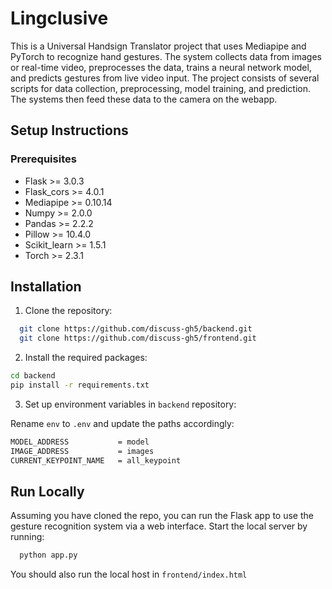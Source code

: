 # Lingclusive

This is a Universal Handsign Translator project that uses Mediapipe and PyTorch to recognize hand gestures. The system collects data from images or real-time video, preprocesses the data, trains a neural network model, and predicts gestures from live video input. The project consists of several scripts for data collection, preprocessing, model training, and prediction. The systems then feed these data to the camera on the webapp.

## Setup Instructions

### Prerequisites

- Flask >= 3.0.3
- Flask_cors >= 4.0.1
- Mediapipe >= 0.10.14
- Numpy >= 2.0.0
- Pandas >= 2.2.2
- Pillow >= 10.4.0
- Scikit_learn >= 1.5.1
- Torch >= 2.3.1

## Installation

1. Clone the repository:

```bash
  git clone https://github.com/discuss-gh5/backend.git
  git clone https://github.com/discuss-gh5/frontend.git
```

2. Install the required packages:

```bash
cd backend
pip install -r requirements.txt
```

3. Set up environment variables in `backend` repository:

Rename `env` to `.env` and update the paths accordingly:

```bash
MODEL_ADDRESS           = model
IMAGE_ADDRESS           = images
CURRENT_KEYPOINT_NAME   = all_keypoint
```

## Run Locally

Assuming you have cloned the repo, you can run the Flask app to use the gesture recognition system via a web interface. Start the local server by running:

```bash
  python app.py
```

You should also run the local host in `frontend/index.html`
